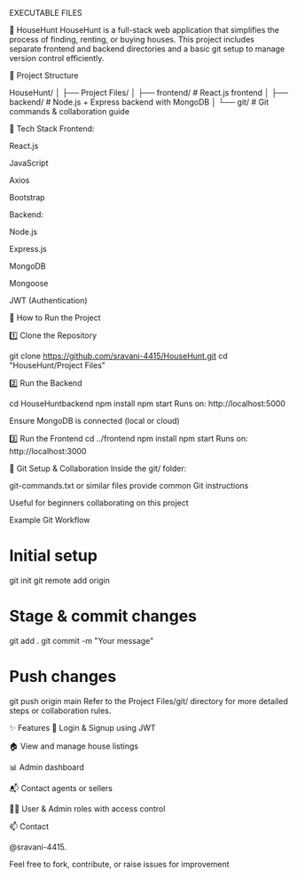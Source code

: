 EXECUTABLE FILES

🏡 HouseHunt
HouseHunt is a full-stack web application that simplifies the process of finding, renting, or buying houses. This project includes separate frontend and backend directories and a basic git setup to manage version control efficiently.


📁 Project Structure

HouseHunt/
│
├── Project Files/
│   ├── frontend/       # React.js frontend
│   ├── backend/        # Node.js + Express backend with MongoDB
│   └── git/            # Git commands & collaboration guide

🚀 Tech Stack Frontend:

React.js

JavaScript

Axios

Bootstrap

 
 Backend:

Node.js

Express.js

MongoDB

Mongoose

JWT (Authentication)

🔧 How to Run the Project

1️⃣ Clone the Repository

git clone https://github.com/sravani-4415/HouseHunt.git
cd "HouseHunt/Project Files"

2️⃣ Run the Backend

cd HouseHuntbackend
npm install
npm start
Runs on: http://localhost:5000

Ensure MongoDB is connected (local or cloud)


3️⃣ Run the Frontend
cd ../frontend
npm install
npm start
Runs on: http://localhost:3000

🌱 Git Setup & Collaboration
Inside the git/ folder:

git-commands.txt or similar files provide common Git instructions

Useful for beginners collaborating on this project

Example Git Workflow

# Initial setup
git init
git remote add origin <repo-url>

# Stage & commit changes
git add .
git commit -m "Your message"

# Push changes
git push origin main
Refer to the Project Files/git/ directory for more detailed steps or collaboration rules.

✨ Features
🔐 Login & Signup using JWT

🏠 View and manage house listings

📊 Admin dashboard

📬 Contact agents or sellers

🧑‍💼 User & Admin roles with access control

📫 Contact

 @sravani-4415.
 
Feel free to fork, contribute, or raise issues for improvement

